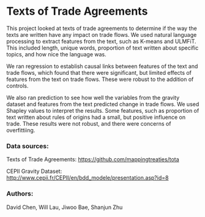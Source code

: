 # Texts of Trade Agreements
This project looked at texts of trade agreements to determine if the way the texts are written have any impact on trade flows.
We used natural language processing to extract features from the text, such as K-means and ULMFiT. This included length, unique words, proportion of text written about specific topics, and how nice the language was.

We ran regression to establish causal links between features of the text and trade flows, which found that there were significant, but limited effects of features from the text on trade flows. These were robust to the addition of controls.

We also ran prediction to see how well the variables from the gravity dataset and features from the text predicted change in trade flows. We used Shapley values to interpret the results. Some features, such as proportion of text written about rules of origins had a small, but positive influence on trade. These results were not robust, and there were concerns of overfittiing.

### Data sources:
Texts of Trade Agreements: https://github.com/mappingtreaties/tota

CEPII Gravity Dataset: http://www.cepii.fr/CEPII/en/bdd_modele/presentation.asp?id=8

### Authors:
David Chen, Will Lau, Jiwoo Bae, Shanjun Zhu
